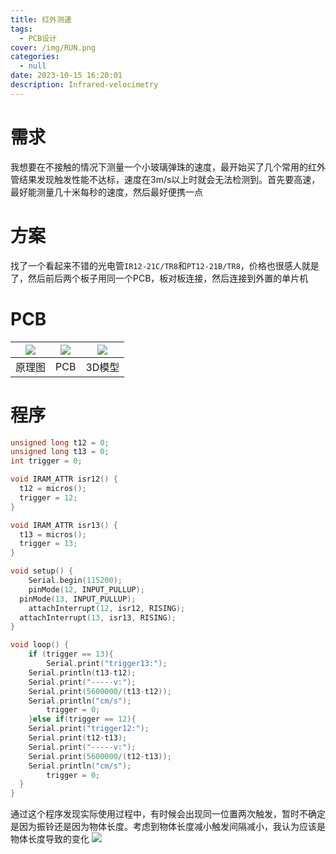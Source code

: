 ```yaml
---
title: 红外测速
tags:
  - PCB设计
cover: /img/RUN.png
categories:
  - null
date: 2023-10-15 16:20:01
description: Infrared-velocimetry
---
```

# 需求
我想要在不接触的情况下测量一个小玻璃弹珠的速度，最开始买了几个常用的红外管结果发现触发性能不达标，速度在3m/s以上时就会无法检测到。首先要高速，最好能测量几十米每秒的速度，然后最好便携一点

# 方案
找了一个看起来不错的光电管`IR12-21C/TR8`和`PT12-21B/TR8`，价格也很感人就是了，然后前后两个板子用同一个PCB，板对板连接，然后连接到外置的单片机

# PCB
| ![](微信截图_20231015162424.png)  | ![](微信截图_20231015162438.png)  | ![](微信截图_20231015162455.png)  |
| :------------: | :------------: | :------------: |
| 原理图  | PCB  | 3D模型  |

# 程序

```c
unsigned long t12 = 0;
unsigned long t13 = 0;
int trigger = 0;

void IRAM_ATTR isr12() {
  t12 = micros();
  trigger = 12;
}

void IRAM_ATTR isr13() {
  t13 = micros();
  trigger = 13;
}

void setup() {
	Serial.begin(115200);
	pinMode(12, INPUT_PULLUP);
  pinMode(13, INPUT_PULLUP);
	attachInterrupt(12, isr12, RISING);
  attachInterrupt(13, isr13, RISING);
}

void loop() {
	if (trigger == 13){
		Serial.print("trigger13:");
    Serial.println(t13-t12);
    Serial.print("-----v:");
    Serial.print(5600000/(t13-t12));
    Serial.println("cm/s");
		trigger = 0;
	}else if(trigger == 12){
    Serial.print("trigger12:");
    Serial.print(t12-t13);
    Serial.print("-----v:");
    Serial.print(5600000/(t12-t13));
    Serial.println("cm/s");
		trigger = 0;
  }
}
```
通过这个程序发现实际使用过程中，有时候会出现同一位置两次触发，暂时不确定是因为振铃还是因为物体长度。考虑到物体长度减小触发间隔减小，我认为应该是物体长度导致的变化
![](QQ截图20231103233139.png)
